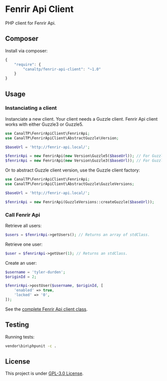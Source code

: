Fenrir Api Client
=================

PHP client for Fenrir Api.


## Composer

Install via composer:

``` js
{
    "require": {
        "canaltp/fenrir-api-client": "~1.0"
    }
}
```


## Usage

### Instanciating a client

Instanciate a new client. Your client needs a Guzzle client.
Fenrir Api client works with either Guzzle3 or Guzzle5.

``` php
use CanalTP\FenrirApiClient\FenrirApi;
use CanalTP\FenrirApiClient\AbstractGuzzle\Version;

$baseUrl = 'http://fenrir-api.local/';

$fenrirApi = new FenrirApi(new Version\Guzzle5($baseUrl)); // For Guzzle 5
$fenrirApi = new FenrirApi(new Version\Guzzle3($baseUrl)); // For Guzzle 3
```

Or to abstract Guzzle client version, use the Guzzle client factory:

``` php
use CanalTP\FenrirApiClient\FenrirApi;
use CanalTP\FenrirApiClient\AbstractGuzzle\GuzzleVersions;

$baseUrl = 'http://fenrir-api.local/';

$fenrirApi = new FenrirApi(GuzzleVersions::createGuzzle($baseUrl));
```


### Call Fenrir Api

Retrieve all users:

``` php
$users = $fenrirApi->getUsers(); // Returns an array of stdClass.
```

Retrieve one user:

``` php
$user = $fenrirApi->getUser(1); // Returns an stdClass.
```

Create an user:

``` php
$username = 'tyler-durden';
$originId = 2;

$fenrirApi->postUser($username, $originId, [
    'enabled' => true,
    'locked' => '0',
]);
```

See the [complete Fenrir Api client class](src/FenrirApi.php).


## Testing

Running tests:

``` bash
vendor\bin\phpunit -c .
```


## License

This project is under [GPL-3.0 License](LICENSE).

